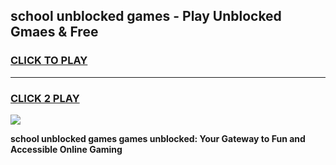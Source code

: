 
## school unblocked games - Play Unblocked Gmaes & Free
<h3>
<a href="https://premium.freeplayer.one?title=school_unblocked_games&ref=19F">CLICK TO PLAY</a></h3>
<hr>

<h3>
<a href="https://premium.freeplayer.one?title=school_unblocked_games&ref=19F">CLICK 2 PLAY</a>
  
</h3>

<a href="https://premium.freeplayer.one?title=school_unblocked_games&ref=19F/"><img src="https://clearcache.store/games.png"></a>


**school unblocked games games unblocked: Your Gateway to Fun and Accessible Online Gaming**
